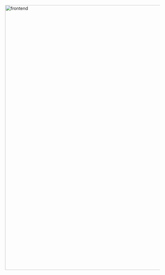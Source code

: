 
<img width="1600" height="860" alt="frontend" src="https://github.com/user-attachments/assets/df50908c-927c-4bfc-a17a-fdfad6c3387b" />
